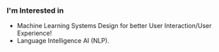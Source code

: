 ### I'm Interested in
- Machine Learning Systems Design for better User Interaction/User Experience!
- Language Intelligence AI (NLP).


<!--### 👋 ***[※ new update🤱]*** 

These days, I've been trying to channel my surplus energy into something more productive,

and as one of them, I'm working on a new project (website) for myself, so stay tuned for more details and please take a look at it~🙂!

**⬇ Wiki about Me⬇**
> ***https://purang2.oopy.io/***

And also, this is 

**⬇ Blog I'm running⬇**
> ***https://james-eunchan.tistory.com/***

### please visit~!🙂
-->

<!-- ### About Me 🌱
- I'm a first-year PhD student at UNIST Language & Intelligence Lab. 
- I'm studying natural language processing (NLP), language AI.
- 😁Please check my portfolio here: https://supurang.github.io/portfolio/

### I'm interested in

<img src="https://img.shields.io/badge/About USER FRIENDLY-CF6655?style=flat"/> <img src="https://img.shields.io/badge/Deep Learning-1877F2?style=flat"/> <img src="https://img.shields.io/badge/Natural Language Processing(NLP)-FF9797?style=flat"/>
<img src="https://img.shields.io/badge/Game AI-B9BFFF?style=flat"/>
<img src="https://img.shields.io/badge/Long_Document/Book NLP-F8D373?style=flat"/>
<img src="https://img.shields.io/badge/LLMs-1877F2?style=flat"/>
<img src="https://img.shields.io/badge/Story Generation-BBE2BB?style=flat"/>
<img src="https://img.shields.io/badge/Chatbot-6667AB?style=flat"/>


### More Information

<a href="https://scholar.google.com/citations?user=stfV6M8AAAAJ" ><img src="https://img.shields.io/badge/Google Scholar-4285F4?style=flat&logo=GoogleScholar&logoColor=white"/></a>
<a href="https://huggingface.co/UNIST-Eunchan" ><img src="https://img.shields.io/badge/HuggingFace-FFCD00?style=flat&logo=hexo&logoColor=white"/></a>
<a href="https://supurang.github.io/portfolio/" ><img src="https://img.shields.io/badge/Portfolio-39477F?style=flat&logo=AngelList&logoColor=white"/></a>
<a href="https://github.com/purang2/purang2/blob/main/cv%20(8).pdf" ><img src="https://img.shields.io/badge/CV-39477F?style=flat&logo=AngelList&logoColor=white"/></a>
<a href="https://www.linkedin.com/in/eunchan-lee-a21953209/" ><img src="https://img.shields.io/badge/LinkedIn-3178C6?style=flat&logo=LinkedIn&logoColor=white"/></a>
<a href="https://twitter.com/eunchan789" ><img src="https://img.shields.io/badge/Twitter-1D9BF0?style=flat&logo=twitter&logoColor=white"/></a>
<a href="https://www.facebook.com/profile.php?id=100003388221714" ><img src="https://img.shields.io/badge/Facebook-1877F2?style=flat&logo=Facebook&logoColor=white"/></a>
-->
<!--
### Hello! I'm Eunchan Lee 👋
<a href="https://velog.io/@purang2" ><img src="https://img.shields.io/badge/Tech Blog-BBE2BB?style=flat&logo=Velog&logoColor=white"/></a>


- 🧐 I'm currently working **[@Language & Intelligence Lab](https://sites.google.com/view/language-intelligence-lab) in UNIST**.
- 🌱 I'm interested in *****Natural Language Processing (NLP)*****
  - ***Representation learning for document-level tasks and long text sequences***
    - Book or paper summarization, story generation, extending new tasks.
  - ***Prompting and in-context learning with (large) language models***.


- **🟩More information about me**
  - ***B.S.& M.S. at Kyungpook National University, School of Electronic Engineering (KNUSEE)*** 
  - ***Ph.D Course at Ulsan National Institute of Science and Technology, AI Graduate School (UNIST AIGS)***
  - ***AI&NLP Researcher at SK Telecom (SKT AI Fellowship / 4th, 2022)***
- ***CV: [[Click here]](https://github.com/purang2/purang2/blob/main/cv%20(8).pdf)***

Thank you for visiting my Github! If you have any questions, feel free to contact me! ☺
              
-->


<!--
![slice](https://capsule-render.vercel.app/api?type=slice&color=auto&height=200&text=Hi%20I'm%20Eunchan&fontAlign=70&rotate=13&fontAlignY=25&desc=AI%20/%20NLP%20Research%20Student&descAlign=70.&descAlignY=44)
-->
  
<!--Hi I'm **Eunchan Lee, an AI / NLP Research Student**-->

<!--
### More Information
<a href="https://www.linkedin.com/in/eunchan-lee-a21953209/" ><img src="https://img.shields.io/badge/LinkedIn-3178C6?style=flat&logo=LinkedIn&logoColor=white"/></a>
<a href="https://www.facebook.com/profile.php?id=100003388221714" ><img src="https://img.shields.io/badge/Facebook-1877F2?style=flat&logo=Facebook&logoColor=white"/></a>
<a href="https://twitter.com/eunchan789" ><img src="https://img.shields.io/badge/Twitter-1D9BF0?style=flat&logo=twitter&logoColor=white"/></a>
<a href="https://scholar.google.com/citations?user=stfV6M8AAAAJ" ><img src="https://img.shields.io/badge/Google Scholar-4285F4?style=flat&logo=GoogleScholar&logoColor=white"/></a>
<a href="https://huggingface.co/UNIST-Eunchan" ><img src="https://img.shields.io/badge/HuggingFace-FFCD00?style=flat&logo=hexo&logoColor=white"/></a>
<a href="https://velog.io/@purang2" ><img src="https://img.shields.io/badge/Blog-1877F2?style=flat&logo=Velog&logoColor=white"/></a>
<a href="https://github.com/purang2/purang2/blob/main/cv%20(7).pdf" ><img src="https://img.shields.io/badge/CV-000000?style=flat&logo=AngelList&logoColor=white"/></a>

-->

<!--
### I'm interested in
<img src="https://img.shields.io/badge/Machine Learning-1877F2?style=flat"/> <img src="https://img.shields.io/badge/Natural Language Processing-39477F?style=flat"/>
<img src="https://img.shields.io/badge/Text/Document/Book Summarization-1877F2?style=flat"/>
<img src="https://img.shields.io/badge/Text/Document Evaluation-D71921?style=flat"/>
<img src="https://img.shields.io/badge/LLM-1877F2?style=flat"/>
<img src="https://img.shields.io/badge/Story Generation-20C997?style=flat"/>
<img src="https://img.shields.io/badge/Chatbot-E02826?style=flat"/>
  
  
### 👨‍💻 Career & Experience

<a href="https://sites.google.com/view/language-intelligence-lab/home?authuser=0" ><img src="https://img.shields.io/badge/UNIST, AI Graduate School, Language & Intelligence Lab-1877F2?style=flat"/></a>
<a href="https://www.sktuniv.com/" ><img src="https://img.shields.io/badge/SKT AI Fellowship 2022-ED1324?style=flat"/></a>
<a href="https://coling2022.org/cfv" ><img src="https://img.shields.io/badge/COLING22 Student Volunteers-000000?style=flat"/></a>

<a href="https://knu-brainai.github.io/" ><img src="https://img.shields.io/badge/Kyungpook National University, Brain AI Lab (MS)-005F92?style=flat"/></a>
<a href="https://see.knu.ac.kr/" ><img src="https://img.shields.io/badge/Kyungpook National University, School of Electronic Engineering (BS)-ED1324?style=flat"/></a>

**🎼Personelly I Like..**

<a href="https://www.youtube.com/watch?v=5xkD13Rk7EE"><img src="https://img.shields.io/badge/🎧Listen to Band Music (Ha Hyun Sang, LUCY, NFlying, Official Hige Dandism)-20C997?style=flat"/></a> <img src="https://img.shields.io/badge/📚Read Books-39477F?style=flat"/>
<img src="https://img.shields.io/badge/🧉Iced Americano (everyday)-1877F2?style=flat"/>
<img src="https://img.shields.io/badge/🎤Singing-39477F?style=flat"/>
<img src="https://img.shields.io/badge/⚽Football-39477F?style=flat"/>


<div align='center'>
    <h3>
        GitHub Profile Summary Cards
    </h3>
</div>

<div align='center'>
  
![w](http://github-profile-summary-cards.vercel.app/api/cards/profile-details?username=purang2&theme=algolia)
![w](http://github-profile-summary-cards.vercel.app/api/cards/repos-per-language?username=purang2&theme=algolia)
![w](http://github-profile-summary-cards.vercel.app/api/cards/most-commit-language?username=purang2&theme=algolia)
![w](http://github-profile-summary-cards.vercel.app/api/cards/stats?username=purang2&theme=algolia)
![w](http://github-profile-summary-cards.vercel.app/api/cards/productive-time?username=purang2&theme=algolia&utcOffset=8)

![dev3](https://github.com/purang2/purang2/assets/46081500/1504f7a4-60fe-4627-8117-ea8f5d150b69)

</div>



-->
